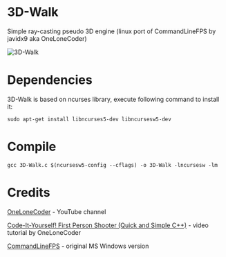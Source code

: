 # 3D-Walk
Simple ray-casting pseudo 3D engine (linux port of CommandLineFPS by javidx9 aka OneLoneCoder)

![3D-Walk](https://github.com/maksimKorzh/3D-Walk/blob/master/3D-Walk.gif)

# Dependencies

  3D-Walk is based on ncurses library, execute following command to install it:
    
    sudo apt-get install libncurses5-dev libncursesw5-dev

# Compile

    gcc 3D-Walk.c $(ncursesw5-config --cflags) -o 3D-Walk -lncursesw -lm

# Credits

[OneLoneCoder](https://www.youtube.com/channel/UC-yuWVUplUJZvieEligKBkA)            -    YouTube channel

[Code-It-Yourself! First Person Shooter (Quick and Simple C++)](https://www.youtube.com/watch?v=xW8skO7MFYw)                       -    video tutorial by OneLoneCoder

[CommandLineFPS](https://github.com/maksimKorzh/3D-Walk/blob/master/3D-Walk.gif)    -    original MS Windows version
